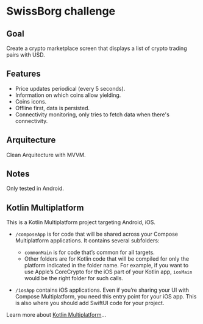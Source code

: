 # SwissBorg challenge

## Goal

Create a crypto marketplace screen that displays a list of crypto trading pairs with USD.

## Features

- Price updates periodical (every 5 seconds).
- Information on which coins allow yielding.
- Coins icons.
- Offline first, data is persisted.
- Connectivity monitoring, only tries to fetch data when there's connectivity.

## Arquitecture

Clean Arquitecture with MVVM.

## Notes

Only tested in Android.

## Kotlin Multiplatform

This is a Kotlin Multiplatform project targeting Android, iOS.

* `/composeApp` is for code that will be shared across your Compose Multiplatform applications.
  It contains several subfolders:
    - `commonMain` is for code that’s common for all targets.
    - Other folders are for Kotlin code that will be compiled for only the platform indicated in the
      folder name.
      For example, if you want to use Apple’s CoreCrypto for the iOS part of your Kotlin app,
      `iosMain` would be the right folder for such calls.

* `/iosApp` contains iOS applications. Even if you’re sharing your UI with Compose Multiplatform,
  you need this entry point for your iOS app. This is also where you should add SwiftUI code for
  your project.

Learn more
about [Kotlin Multiplatform](https://www.jetbrains.com/help/kotlin-multiplatform-dev/get-started.html)…